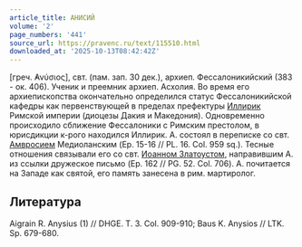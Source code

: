 ```yaml
---
article_title: АНИСИЙ
volume: '2'
page_numbers: '441'
source_url: https://pravenc.ru/text/115510.html
downloaded_at: '2025-10-13T08:42:42Z'
---
```


[греч. ̓Ανύσιος], свт. (пам. зап. 30 дек.), архиеп. Фессалоникийский (383 - ок. 406). Ученик и преемник архиеп. Асхолия. Во время его архиепископства окончательно определился статус Фессалоникийской кафедры как первенствующей в пределах префектуры [Иллирик](https://pravenc.ru/text/Иллирик.html) Римской империи (диоцезы Дакия и Македония). Одновременно происходило сближение Фессалоники с Римским престолом, в юрисдикции к-рого находился Иллирик. А. состоял в переписке со свт. [Амвросием](https://pravenc.ru/text/Амвросий.html) Медиоланским (Ep. 15-16 // PL. 16. Col. 959 sq.). Тесные отношения связывали его со свт. [Иоанном Златоустом](<https://pravenc.ru/text/Иоанном Златоустом.html>), направившим А. из ссылки дружеское письмо (Ep. 162 // PG. 52. Col. 706). А. почитается на Западе как святой, его память занесена в рим. мартиролог.

## Литература

Aigrain R. Anysius (1) // DHGE. T. 3. Col. 909-910; Baus K. Anysios // LTK. Sp. 679-680.
